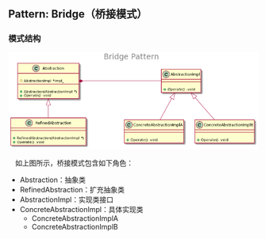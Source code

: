 ## Pattern: Bridge（桥接模式）

### 模式结构
<img src=".readme/Bridge-Pattern.png" width="720px"/>

　如上图所示，桥接模式包含如下角色：
+ Abstraction：抽象类
+ RefinedAbstraction：扩充抽象类
+ AbstractionImpl：实现类接口
+ ConcreteAbstractionImpl：具体实现类
    + ConcreteAbstractionImplA
    + ConcreteAbstractionImplB